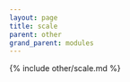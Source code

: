 ```yaml
---
layout: page
title: scale
parent: other
grand_parent: modules
---
```


{% include other/scale.md %}
